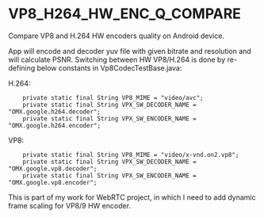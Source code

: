 # VP8_H264_HW_ENC_Q_COMPARE
Compare VP8 and H.264 HW encoders quality on Android device.

App will encode and decoder yuv file with given bitrate and resolution and will calculate PSNR.
Switching between HW VP8/H.264 is done by re-defining below constants in Vp8CodecTestBase.java:

H.264:

```
    private static final String VP8_MIME = "video/avc";
    private static final String VPX_SW_DECODER_NAME = "OMX.google.h264.decoder";
    private static final String VPX_SW_ENCODER_NAME = "OMX.google.h264.encoder";
```

VP8:

```
    private static final String VP8_MIME = "video/x-vnd.on2.vp8";
    private static final String VPX_SW_DECODER_NAME = "OMX.google.vp8.decoder";
    private static final String VPX_SW_ENCODER_NAME = "OMX.google.vp8.encoder";
```

This is part of my work for WebRTC project, in which I need to add dynamic frame scaling for VP8/9 HW encoder.
